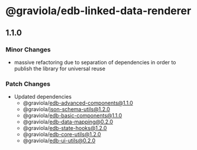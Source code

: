 # @graviola/edb-linked-data-renderer

## 1.1.0

### Minor Changes

- massive refactoring due to separation of dependencies in order to publish the library for universal reuse

### Patch Changes

- Updated dependencies
  - @graviola/edb-advanced-components@1.1.0
  - @graviola/json-schema-utils@1.2.0
  - @graviola/edb-basic-components@1.1.0
  - @graviola/edb-data-mapping@0.2.0
  - @graviola/edb-state-hooks@1.2.0
  - @graviola/edb-core-utils@1.2.0
  - @graviola/edb-ui-utils@0.2.0
